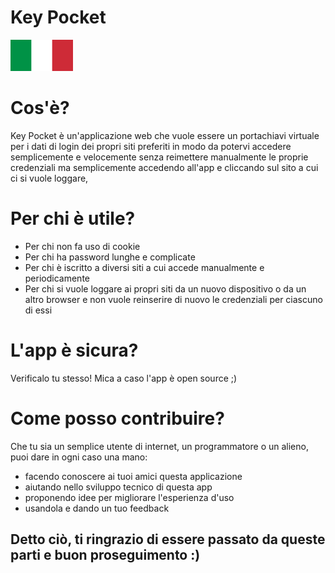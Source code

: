 # Key Pocket

<img src="https://raw.githubusercontent.com/ken-korn/Key-Pocket/master/zReadme_files/Lang-Ita.svg.png" height=50px width=100px>

<h1>Cos'è?</h1>

<p>Key Pocket è un'applicazione web che vuole essere un portachiavi virtuale per i dati di login dei propri siti preferiti in modo da potervi accedere semplicemente e velocemente senza reimettere manualmente le proprie credenziali ma semplicemente accedendo all'app e cliccando sul sito a cui ci si vuole loggare, </p>

<h1>Per chi è utile?</h1>

<ul>
<li>Per chi non fa uso di cookie</li>
<li>Per chi ha password lunghe e complicate</li>
<li>Per chi è iscritto a diversi siti a cui accede manualmente e periodicamente</li>
<li>Per chi si vuole loggare ai propri siti da un nuovo dispositivo o da un altro browser e non vuole reinserire di nuovo le credenziali per ciascuno di essi</li>
</ul>

<h1>L'app è sicura?</h1>

<p>Verificalo tu stesso! Mica a caso l'app è open source ;)</p>

<h1>Come posso contribuire?</h1>

<p>Che tu sia un semplice utente di internet, un programmatore o un alieno, puoi dare in ogni caso una mano:</p>
<ul>
<li>facendo conoscere ai tuoi amici questa applicazione</li>
<li>aiutando nello sviluppo tecnico di questa app</li>
<li>proponendo idee per migliorare l'esperienza d'uso</li>
<li>usandola e dando un tuo feedback</li>
</ul>

<h2>Detto ciò, ti ringrazio di essere passato da queste parti e buon proseguimento :)</h2>
